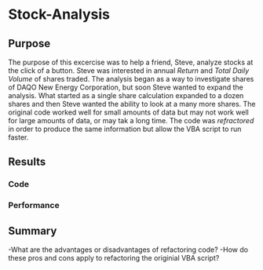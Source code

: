 # Stock-Analysis

## Purpose
The purpose of this excercise was to help a friend, Steve, analyze stocks at the click of a button. Steve was interested in annual *Return* and *Total Daily Volume* of shares traded. The analysis began as a way to investigate shares of DAQO New Energy Corporation, but soon Steve wanted to expand the analysis. What started as a single share calculation expanded to a dozen shares and then Steve wanted the ability to look at a many more shares. The original code worked well for small amounts of data but may not work well for large amounts of data, or may tak a long time. The code was *refractored* in order to produce the same information but allow the VBA script to run faster. 

## Results

### Code

### Performance

## Summary
-What are the advantages or disadvantages of refactoring code?
-How do these pros and cons apply to refactoring the originial VBA script? 
